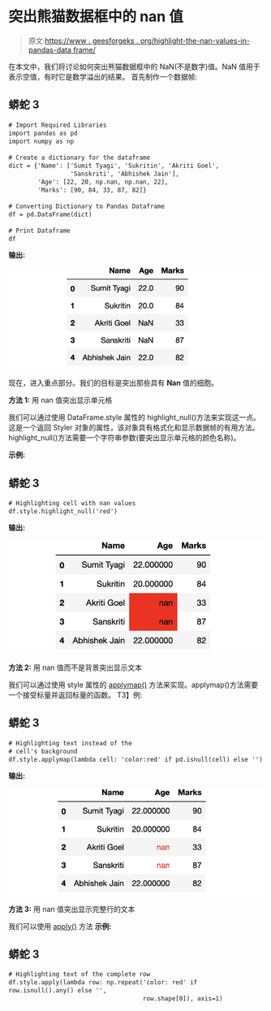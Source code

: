 # 突出熊猫数据框中的 nan 值

> 原文:[https://www . geesforgeks . org/highlight-the-nan-values-in-pandas-data frame/](https://www.geeksforgeeks.org/highlight-the-nan-values-in-pandas-dataframe/)

在本文中，我们将讨论如何突出熊猫数据框中的 NaN(不是数字)值。NaN 值用于表示空值，有时它是数学溢出的结果。
首先制作一个数据帧:

## 蟒蛇 3

```
# Import Required Libraries
import pandas as pd
import numpy as np

# Create a dictionary for the dataframe
dict = {'Name': ['Sumit Tyagi', 'Sukritin', 'Akriti Goel',
                 'Sanskriti', 'Abhishek Jain'],
        'Age': [22, 20, np.nan, np.nan, 22],
        'Marks': [90, 84, 33, 87, 82]}

# Converting Dictionary to Pandas Dataframe
df = pd.DataFrame(dict)

# Print Dataframe
df
```

**输出:**

![](img/562f55f6ff99c7fe5ae74f65c241a424.png)

现在，进入重点部分。我们的目标是突出那些具有 **Nan** 值的细胞。

**方法 1:** 用 nan 值突出显示单元格

我们可以通过使用 DataFrame.style 属性的 highlight_null()方法来实现这一点。这是一个返回 Styler 对象的属性，该对象具有格式化和显示数据帧的有用方法。highlight_null()方法需要一个字符串参数(要突出显示单元格的颜色名称)。

**示例:**

## 蟒蛇 3

```
# Highlighting cell with nan values
df.style.highlight_null('red')
```

**输出:**

![](img/f1537ad163cbd18f5dfa71317d77f2fa.png)

**方法 2:** 用 nan 值而不是背景突出显示文本

我们可以通过使用 style 属性的 [applymap()](https://www.geeksforgeeks.org/python-pandas-dataframe-applymap/) 方法来实现。applymap()方法需要一个接受标量并返回标量的函数。
T3】例:

## 蟒蛇 3

```
# Highlighting text instead of the 
# cell's background
df.style.applymap(lambda cell: 'color:red' if pd.isnull(cell) else '')
```

**输出:**

![](img/11856c0743387aa524337ac26baa3ae3.png)

**方法 3:** 用 nan 值突出显示完整行的文本

我们可以使用 [apply()](https://www.geeksforgeeks.org/python-pandas-apply/) 方法
**示例:**

## 蟒蛇 3

```
# Highlighting text of the complete row
df.style.apply(lambda row: np.repeat('color: red' if row.isnull().any() else '',
                                     row.shape[0]), axis=1)
```
